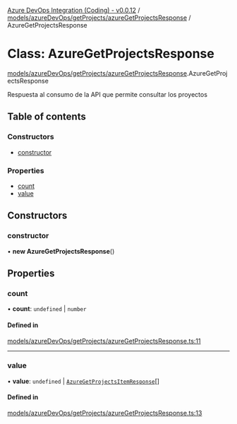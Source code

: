 [Azure DevOps Integration (Coding) - v0.0.12](../README.md) / [models/azureDevOps/getProjects/azureGetProjectsResponse](../modules/models_azureDevOps_getProjects_azureGetProjectsResponse.md) / AzureGetProjectsResponse

# Class: AzureGetProjectsResponse

[models/azureDevOps/getProjects/azureGetProjectsResponse](../modules/models_azureDevOps_getProjects_azureGetProjectsResponse.md).AzureGetProjectsResponse

Respuesta al consumo de la API que permite consultar los proyectos

## Table of contents

### Constructors

- [constructor](models_azureDevOps_getProjects_azureGetProjectsResponse.AzureGetProjectsResponse.md#constructor)

### Properties

- [count](models_azureDevOps_getProjects_azureGetProjectsResponse.AzureGetProjectsResponse.md#count)
- [value](models_azureDevOps_getProjects_azureGetProjectsResponse.AzureGetProjectsResponse.md#value)

## Constructors

### constructor

• **new AzureGetProjectsResponse**()

## Properties

### count

• **count**: `undefined` \| `number`

#### Defined in

[models/azureDevOps/getProjects/azureGetProjectsResponse.ts:11](https://github.com/jeysgar1/azure-devops-api-kms/blob/f839fd0/src/models/azureDevOps/getProjects/azureGetProjectsResponse.ts#L11)

___

### value

• **value**: `undefined` \| [`AzureGetProjectsItemResponse`](models_azureDevOps_getProjects_azureGetProjectsItemResponse.AzureGetProjectsItemResponse.md)[]

#### Defined in

[models/azureDevOps/getProjects/azureGetProjectsResponse.ts:13](https://github.com/jeysgar1/azure-devops-api-kms/blob/f839fd0/src/models/azureDevOps/getProjects/azureGetProjectsResponse.ts#L13)
